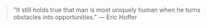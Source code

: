 > "It still holds true that man is most uniquely human when he turns obstacles into opportunities." — Eric Hoffer
